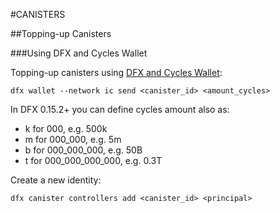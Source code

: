 #CANISTERS

##Topping-up Canisters

###Using DFX and Cycles Wallet

Topping-up canisters using [DFX and Cycles Wallet](DFX_Wallet.md):

```shell
dfx wallet --network ic send <canister_id> <amount_cycles>
```
In DFX 0.15.2+ you can define cycles amount also as:
- k for 000, e.g. 500k
- m for 000_000, e.g. 5m
- b for 000_000_000, e.g. 50B
- t for 000_000_000_000, e.g. 0.3T

Create a new identity:

```shell
dfx canister controllers add <canister_id> <principal>
```

